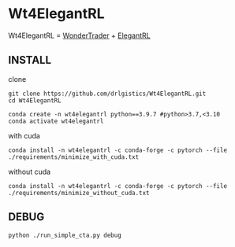 # Wt4ElegantRL
Wt4ElegantRL = [WonderTrader](https://github.com/wondertrader/wtpy) + [ElegantRL](https://github.com/AI4Finance-Foundation/ElegantRL)

## INSTALL
clone
```
git clone https://github.com/drlgistics/Wt4ElegantRL.git
cd Wt4ElegantRL

conda create -n wt4elegantrl python==3.9.7 #python>3.7,<3.10
conda activate wt4elegantrl
```

with cuda
```
conda install -n wt4elegantrl -c conda-forge -c pytorch --file ./requirements/minimize_with_cuda.txt
```

without cuda
```
conda install -n wt4elegantrl -c conda-forge -c pytorch --file ./requirements/minimize_without_cuda.txt
```

## DEBUG
```
python ./run_simple_cta.py debug
```